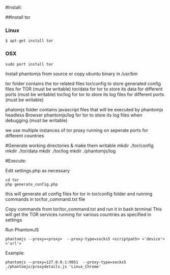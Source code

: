 #Install:

##Install tor
### Linux
```
$ apt-get install tor
```
### OSX
```
sudo port install tor
```

Install phantomjs from source or copy ubuntu binary in /usr/bin



tor folder contains the tor related files
  tor/config  to store generated config files for TOR (must be writable)
  tor/data    for tor to store its data for different ports (must be writable)
  tor/log     for tor to store its log files for different ports (must be writable)

phatomjs folder contains javascript files that will be executed by phantomjs headless Browser
  phantomjs/log  for tor to store its log files when debugging (must be writable)

we use multiple instances of tor proxy running on seperate ports for different countries

#Generate working directories & make them writable
mkdir ./tor/config
mkdir ./tor/data
mkdir ./tor/log
mkdir ./phantomjs/log


#Execute:

Edit settings.php as necessary


```
cd tor
php generate_config.php
```

this will generate all config files for tor in tor/config folder
and running commands in tor/tor_command.txt file

Copy commands from tor/tor_command.txt and run it in bash terminal
This will get the TOR services running for various countries as specified in settings

Run PhantomJS
```
phantomjs --proxy=<proxy>  --proxy-type=socks5 <scriptpath> <'device'> <'url'>
```

Example:
```
phantomjs --proxy=127.0.0.1:9051  --proxy-type=socks5 ./phantomjs/proxydetails.js 'Linux_Chrome'
`
